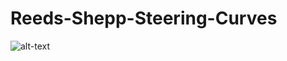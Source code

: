 # Reeds-Shepp-Steering-Curves
![alt-text](https://github.com/nikhil2020/Detection_of_parking_space_DL_Project/blob/master/parking_lot.jpg)
